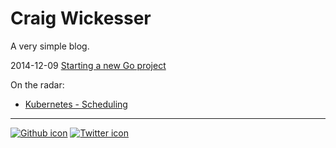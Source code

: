 # Craig Wickesser

A very simple blog.

2014-12-09 [Starting a new Go project](posts/20141209-starting-a-new-go-project.html)

On the radar:
* [Kubernetes - Scheduling](kubernetes/scheduling.html)

***

[![Github icon](https://assets-cdn.github.com/favicon.ico)](https://github.com/mindscratch) [![Twitter icon](https://g.twimg.com/dev/documentation/image/Twitter_logo_blue_32.png)](https://twitter.com/mind_scratch)